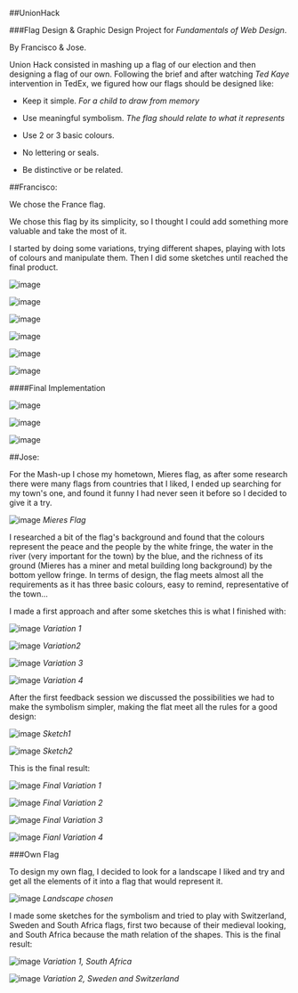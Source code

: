 ##UnionHack

###Flag Design & Graphic Design Project for *Fundamentals of Web Design*.

By Francisco & Jose.

Union Hack consisted in mashing up a flag of our election and then designing a flag of our own. Following the brief and after watching *Ted Kaye* intervention in TedEx, we figured how our flags should be designed like:

*	Keep it simple. *For a child to draw from memory*

*	Use meaningful symbolism. *The flag should relate to what it represents*

*	Use 2 or 3 basic colours.

* 	No lettering or seals.

*	Be distinctive or be related.

##Francisco:

We chose the France flag.

We chose this flag by its simplicity, so I thought I could add something more valuable and take the most of it.

I started by doing some variations, trying different shapes, playing with lots of colours and manipulate them. Then I did some sketches until reached the final product.

![image](https://github.com/itsfranhere/UnionHack/blob/master/Francisco's%20Flag/franceflag/variations_1.png?raw=true)

![image](https://github.com/itsfranhere/UnionHack/blob/master/Francisco's%20Flag/franceflag/variations_2.png?raw=true)

![image](https://github.com/itsfranhere/UnionHack/blob/master/Francisco's%20Flag/franceflag/variations_3.png?raw=true)

![image](https://github.com/itsfranhere/UnionHack/blob/master/Francisco's%20Flag/franceflag/variations_4.png?raw=true)

![image](https://github.com/itsfranhere/UnionHack/raw/master/Francisco's%20Flag/franceflag/variations_5.png)

![image](https://github.com/itsfranhere/UnionHack/raw/master/Francisco's%20Flag/franceflag/variations_6.png)


####Final Implementation

![image](https://github.com/itsfranhere/UnionHack/raw/master/Francisco's%20Flag/franceflag/sketches.png)

![image](https://github.com/itsfranhere/UnionHack/raw/master/Francisco's%20Flag/franceflag/final_1.png)

![image](https://github.com/itsfranhere/UnionHack/raw/master/Francisco's%20Flag/franceflag/final_2.png)



##Jose:

For the Mash-up I chose my hometown, Mieres flag, as after some research there were many flags from countries that I liked, I ended up searching for my town's one, and found it funny I had never seen it before so I decided to give it a try. 

![image](https://github.com/itsfranhere/UnionHack/blob/master/Jose's%20Flag/Mieres%20Flag%20Mashup/730px-Mieres_flag.png?raw=true)
*Mieres Flag*

I researched a bit of the flag's background and found that the colours represent the peace and the people by the white fringe, the water in the river (very important for the town) by the blue, and the richness of its ground (Mieres has a miner and metal building long background) by the bottom yellow fringe. 
In terms of design, the flag meets almost all the requirements as it has three basic colours, easy to remind, representative of the town...

I made a first approach and after some sketches this is what I finished with:

![image](https://github.com/itsfranhere/UnionHack/blob/master/Jose's%20Flag/Mieres%20Flag%20Mashup/Variation1.png?raw=true)
*Variation 1*

![image](https://github.com/itsfranhere/UnionHack/blob/master/Jose's%20Flag/Mieres%20Flag%20Mashup/Variation2.png?raw=true)
*Variation2*

![image](https://github.com/itsfranhere/UnionHack/blob/master/Jose's%20Flag/Mieres%20Flag%20Mashup/Variation3.png?raw=true)
*Variation 3*

![image](https://github.com/itsfranhere/UnionHack/blob/master/Jose's%20Flag/Mieres%20Flag%20Mashup/Variation4.png?raw=true)
*Variation 4*

After the first feedback session we discussed the possibilities we had to make the symbolism simpler, making the flat meet all the rules for a good design:

![image](https://github.com/itsfranhere/UnionHack/blob/master/Jose's%20Flag/Sketches/Simple1.png?raw=true)
*Sketch1*

![image](https://github.com/itsfranhere/UnionHack/blob/master/Jose's%20Flag/Sketches/Simple2.png?raw=true)
*Sketch2*

This is the final result:

![image](https://github.com/itsfranhere/UnionHack/blob/master/Jose's%20Flag/Mieres%20Flag%20Mashup/Flags%20Mash-up-final-VAR1.png?raw=true)
*Final Variation 1*

![image](https://github.com/itsfranhere/UnionHack/blob/master/Jose's%20Flag/Mieres%20Flag%20Mashup/Flags%20Mash-up-final-VAR2.png?raw=true)
*Final Variation 2*

![image](https://github.com/itsfranhere/UnionHack/blob/master/Jose's%20Flag/Mieres%20Flag%20Mashup/Flags%20Mash-up-final-VAR3.png?raw=true)
*Final Variation 3*

![image](https://github.com/itsfranhere/UnionHack/blob/master/Jose's%20Flag/Mieres%20Flag%20Mashup/Flags%20Mash-up-final-VAR4.png?raw=true)
*Fianl Variation 4*


###Own Flag

To design my own flag, I decided to look for a landscape I liked and try and get all the elements of it into a flag that would represent it. 

![image](https://github.com/itsfranhere/UnionHack/blob/master/Jose's%20Flag/Own%20Flag/Landscape.png?raw=true)
*Landscape chosen*

I made some sketches for the symbolism and tried to play with Switzerland, Sweden and South Africa flags, first two because of their medieval looking, and South Africa because the math relation of the shapes. 
This is the final result:

![image](https://github.com/itsfranhere/UnionHack/blob/master/Jose's%20Flag/Own%20Flag/Var1.png?raw=true)
*Variation 1, South Africa*

![image](https://github.com/itsfranhere/UnionHack/blob/master/Jose's%20Flag/Own%20Flag/Var2.png?raw=true)
*Variation 2, Sweden and Switzerland*

